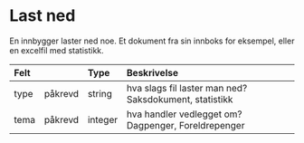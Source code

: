 # Last ned

En innbygger laster ned noe. Et dokument fra sin innboks for eksempel, eller en excelfil med statistikk.

| Felt | | Type | Beskrivelse |
| :--- | :--- | :--- | :--- |
| type | påkrevd | string | hva slags fil laster man ned? Saksdokument, statistikk |
| tema | påkrevd | integer | hva handler vedlegget om? Dagpenger, Foreldrepenger |